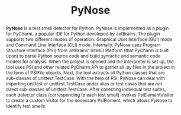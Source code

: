 ---
title: "PyNose"
collection: tools
permalink: /tool/pynose
pdf: 'https://arxiv.org/abs/2108.04639'
tool: "https://github.com/JetBrains-Research/PyNose"
paperurl: 'https://doi.org/10.1109/ASE51524.2021.9678615'
tag: 'A test smell detector for Python.'
abstract: "<p><b>PyNose</b> is a test smell detector for Python. PyNose is implemented as a plugin for PyCharm, a popular IDE for Python developed by JetBrains. The plugin supports two different modes of operation: Graphical User Interface (GUI) mode and Command Line Interface (CLI) mode. Internally, PyNose uses Program Structure Interface (PSI) from JetBrains' IntelliJ Platform (that PyCharm is built upon) to parse Python source code and build syntactic and semantic code models for analysis. When the project is opened and the interpreter is set up, the tool uses PSI and other related PyCharm API to gather all .py files in the project in the form of PSIFile objects. Next, the tool extracts all Python classes that are sub-classes of unittest.TestCase. With the help of PSI, PyNose can deal with importing unittest or unittest.TestCase under alias or test cases that are not direct sub-classes of unittest.TestCase. After collecting individual test suites, each detector class (corresponding to each test smell) invokes PsiElementVisitor to create a custom visitor for the necessary PsiElement, which allows PyNose to identify test smells.</p>"
---